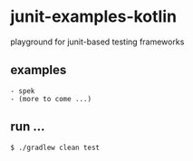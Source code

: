 # junit-examples-kotlin
playground for junit-based testing frameworks

## examples
    - spek
    - (more to come ...)

## run ...

    $ ./gradlew clean test
